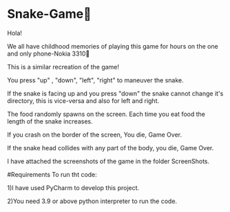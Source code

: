 # Snake-Game🐍

Hola! 

We all have childhood memories of playing this game for hours on the one and only phone-Nokia 3310📱

This is a similar recreation of the game!

You press "up" , "down", "left", "right" to maneuver the snake.

If the snake is facing up and you press "down" the snake cannot change it's directory, this is vice-versa and also for left and right.

The food randomly spawns on the screen.
Each time you eat food the length of the snake increases.

If you crash on the border of the screen, You die, Game Over.

If the snake head collides with any part of the body, you die, Game Over.

I have attached the screenshots of the game in the folder ScreenShots.


#Requirements To run tht code:

1)I have used PyCharm to develop this project.

2)You need 3.9 or above python interpreter to run the code.
